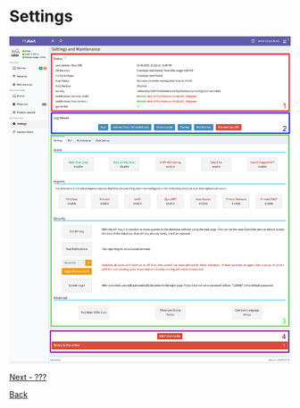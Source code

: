 # Settings
<!--- --------------------------------------------------------------------- --->



![Guide_005][Guide_005] 


[Next - ???](./003.md)

[Back](https://github.com/leiweibau/Pi.Alert)

[Guide_005]:             https://raw.githubusercontent.com/leiweibau/Pi.Alert/assets/guide_005.png         "Guide_005"
